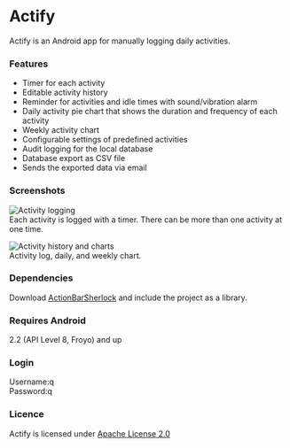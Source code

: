 # Actify
Actify is an Android app for manually logging daily activities. 

### Features
* Timer for each activity
* Editable activity history
* Reminder for activities and idle times with sound/vibration alarm
* Daily activity pie chart that shows the duration and frequency of each activity
* Weekly activity chart 
* Configurable settings of predefined activities
* Audit logging for the local database
* Database export as CSV file
* Sends the exported data via email

### Screenshots
![Activity logging](https://lh5.googleusercontent.com/-I9Vaq5_emqA/UbzXi_rxxEI/AAAAAAAAGiE/-iTJUZqFsAQ/w451-h357-no/Actify-1.jpg)  
Each activity is logged with a timer. There can be more than one activity at one time.  

![Activity history and charts](https://lh3.googleusercontent.com/-IgIe8lSEBJI/UbzXi_SOhJI/AAAAAAAAGiI/7gwNcAY7PNM/w676-h351-no/Actify-3.jpg)  
Activity log, daily, and weekly chart. 

### Dependencies
Download [ActionBarSherlock](http://actionbarsherlock.com/) and include the project as a library.

### Requires Android
2.2 (API Level 8, Froyo) and up

### Login
Username:q  
Password:q

### Licence
Actify is licensed under [Apache License 2.0](http://www.apache.org/licenses/LICENSE-2.0)